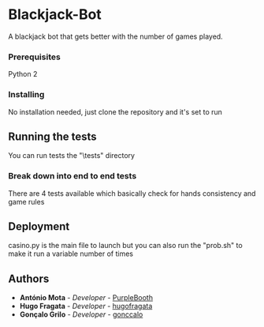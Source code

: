 # Blackjack-Bot

A blackjack bot that gets better with the number of games played.

### Prerequisites

Python 2

### Installing

No installation needed, just clone the repository and it's set to run

## Running the tests

You can run tests the "\tests" directory 

### Break down into end to end tests

There are 4 tests available which basically check for hands consistency and game rules

## Deployment

casino.py is the main file to launch but you can also run the "prob.sh" to make it run a variable number of times

## Authors

* **António Mota** - *Developer* - [PurpleBooth](https://github.com/PurpleBooth)
* **Hugo Fragata** - *Developer* - [hugofragata](https://github.com/hugofragata)
* **Gonçalo Grilo** - *Developer* - [gonccalo](https://github.com/gonccalo)



